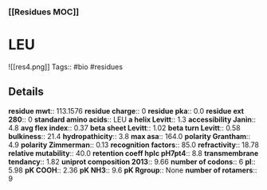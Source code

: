 ### [[Residues MOC]]
# LEU
![[res4.png]]
Tags:: #bio #residues
## Details
**residue mwt**:: 113.1576
**residue charge**:: 0
**residue pka**:: 0.0
**residue ext 280**:: 0
**standard amino acids**:: LEU
**a helix Levitt**:: 1.3
**accessibility Janin**:: 4.8
**avg flex index**:: 0.37
**beta sheet Levitt**:: 1.02
**beta turn Levitt**:: 0.58
**bulkiness**:: 21.4
**hydropathicity**:: 3.8
**max asa**:: 164.0
**polarity Grantham**:: 4.9
**polarity Zimmerman**:: 0.13
**recognition factors**:: 85.0
**refractivity**:: 18.78
**relative mutability**:: 40.0
**retention coeff hplc pH7pt4**:: 8.8
**transmembrane tendancy**:: 1.82
**uniprot composition 2013**:: 9.66
**number of codons**:: 6
**pI**:: 5.98
**pK COOH**:: 2.36
**pK NH3**:: 9.6
**pK Rgroup**:: None
**number of rotamers**:: 9
